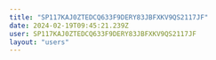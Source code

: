 ```yaml
---
title: "SP117KAJ0ZTEDCQ633F9DERY83JBFXKV9QS2117JF"
date: 2024-02-19T09:45:21.239Z
user: SP117KAJ0ZTEDCQ633F9DERY83JBFXKV9QS2117JF
layout: "users"
---
```

    